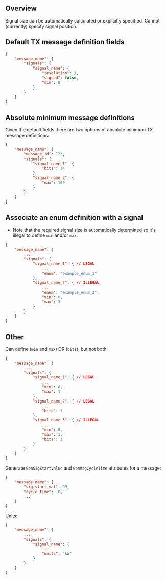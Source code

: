 ## Overview

Signal size can be automatically calculated or explicitly specified. Cannot (currently) specify signal position.

## Default TX message definition fields
```json
{
    "message_name": {
        "signals": {
            "signal_name": {
                "resolution": 1,
                "signed": false,
                "min": 0
            }
        }
    }
}
```

## Absolute minimum message definitions
Given the default fields there are two options of absolute minimum TX message definitions:
```json
{
    "message_name": {
        "message_id": 123,
        "signals": {
            "signal_name_1": {
                "bits": 14
            },
            "signal_name_2": {
                "max": 100
            }
        }
    }
}
```

## Associate an enum definition with a signal
- Note that the required signal size is automatically determined so it's illegal to define `min` and/or `max`.
```json
{
    "message_name": {
        ...
        "signals": {
            "signal_name_1": { // LEGAL
                ...
                "enum": "example_enum_1"
            },
            "signal_name_2": { // ILLEGAL
                ...
                "enum": "example_enum_2",
                "min": 0,
                "max": 3
            }
        }
    }
}
```

## Other

Can define (`min` and `max`) OR (`bits`), but not both:
```json
{
    "message_name": {
        ...
        "signals": {
            "signal_name_1": { // LEGAL
                ...
                "min": 0,
                "max": 1
            },
            "signal_name_2": { // LEGAL
                ...
                "bits": 1
            },
            "signal_name_3": { // ILLEGAL
                ...
                "min": 0,
                "max": 1,
                "bits": 1
            }
        }
    }
}
```

Generate `GenSigStartValue` and `GenMsgCycleTime` attributes for a message:
```json
{
    "message_name": {
        "sig_start_val": 99,
        "cycle_time": 10,
        ...
    }
}
```

Units:
```json
{
    "message_name": {
        ...
        "signals": {
            "signal_name": {
                ...
                "units": "kW"
            }
        }
    }
}
```
